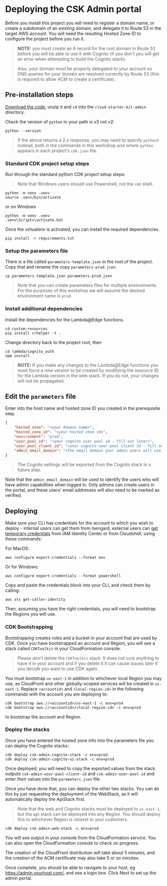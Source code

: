 
# Deploying the CSK Admin portal
 


Before you install this project you will need to register a domain name, or create 
a subdomain of an existing domain, and delegate it to Route 53 in the target AWS 
account. You will need the resulting Hosted Zone ID to configure the project before
you run it.

>**NOTE:** you must create an A record for the root domain in Route 53 before you will be able to use it with Cognito (if you don't you will get an error when attempting to build the Cognito stack). 
>
>Also, your domain must be properly delegated to your account so DNS queries for your domain are resolved correctly by Route 53 (this is required to allow ACM to create a certificate).

## Pre-installation steps

[Download the code](https://github.com/aws-samples/infrastructure-deployment-framework), unzip it and `cd` into the `cloud-starter-kit-admin` directory. 

Check the version of `python` in your path is v3 not v2:

```
python --version
```

>If the above returns a 2.x response, you may need to specify `python3` instead, both in the commands in this workshop and where `python` appears in each project's `cdk.json` file.

### Standard CDK project setup steps

Run through the standard python CDK project setup steps:

>Note that Windows users should use Powershell, not the `cmd` shell. 

```
python -m venv .venv
source .venv/bin/activate
```
or on Windows

```
python -m venv .venv
.venv\Scripts\activate.bat
```

Once the virtualenv is activated, you can install the required dependencies.

```
pip install -r requirements.txt
```

### Setup the parameters file

There is a file called `parameters-template.json` in the root of the project. Copy that and rename the copy `parameters-prod.json`.

```
cp parameters-template.json parameters-prod.json
```

>Note that you can create parameters files for multiple environments. For the purposes of this workshop we will assume the desired environment name is `prod`.

### Install additional dependencies 

Install the dependencies for the Lambda@Edge functions.

```
cd custom-resources
pip install crhelper -t .
```

Change directory back to the project root, then 

```
cd lambda/cognito_auth
npm install
```

>**NOTE:** If you make any changes to the Lambda@Edge functions you must force a new version to be created by modifying the resource ID for the Lambda version in the web stack. If you do not, your changes will not be propagated.


## Edit the `parameters` file

Enter into the host name and hosted zone ID you created in the prerequisite step.

```json
{
    "hosted_zone": "<your domain name>",
    "hosted_zone_id": "<your hosted zone id>",
    "environment": "prod",
    "user_pool_id": "<your cognito user pool id - fill out later>",
    "user_pool_client_id": "<your cognito user pool client id - fill out later>",
    "admin_email_domain": "<the email domain your admin users will use, without the @ symbol>"
}
```

>The Cognito settings will be exported from the Cognito stack in a future step. 

Note that the `admin_email_domain` will be used to identify the users who will have admin capabilities when logged in. Only admins can create users in the portal, and these users' email addresses will also need to be marked as verified.

## Deploying

Make sure your CLI has credentials for the account to which you wish to deploy - internal users can get them from Isengard, external users can <a target="_blank" href="https://aws.amazon.com/blogs/security/aws-single-sign-on-now-enables-command-line-interface-access-for-aws-accounts-using-corporate-credentials/">get temporary credentials</a> from IAM Identity Center or from Cloudshell, using these commands:

For MacOS:

```
aws configure export-credentials --format env
```
Or for Windows:
```
aws configure export-credentials --format powershell
```

Copy and paste the credentials block into your CLI, and check them by calling:

```
aws sts get-caller-identity
```
Then, assuming you have the right credentials, you will need to bootstrap the Regions you will use. 

### CDK Bootstrapping

Bootstrapping creates roles and a bucket in your account that are used by CDK. Once you have bootstrapped an account and Region, you will see a stack called `CDKToolkit` in your CloudFormation console. 

>Please don't delete the `CDKToolkit` stack. It does not cost anything to have it in your account and if you delete it it can cause issues later if you decide you want to use CDK again.

You must bootstrap `us-east-1` in addition to whichever local Region you may use, as CloudFront and other globally-scoped services will be created in `us-east-1`. Replace `<accountid>` and `<local-region-id>` in the following commands with the account you are deploying to:

```
cdk bootstrap aws://<accountid>/us-east-1 -c env=prod
cdk bootstrap aws://<accountid>/<local-region-id> -c env=prod
```

to bootstrap the account and Region.

### Deploy the stacks

Once you have entered the hosted zone info into the parameters file you can deploy the Cognito stacks:

```
cdk deploy csk-admin-cognito-stack -c env=prod
cdk deploy csk-admin-cognito-ui-stack -c env=prod
```

Once deployed, you will need to copy the exported values from the stack outputs `csk-admin-user-pool-client-id` and `csk-admin-user-pool-id` and enter their values into the `parameters.json` file.

Once you have done that, you can deploy the other two stacks. You can do this by just requesting the deployment of the WebStack, as it will automatically deploy the ApiStack first.

>Note that the web and Cognito stacks must be deployed to `us-east-1`, but the api stack can be deployed into any Region. You should deploy this to whichever Region is closest to your customers.

```
cdk deploy csk-admin-web-stack -c env=prod
```
You will see output in your console from the CloudFormation service. You can also open the CloudFormation console to check on progress.

The creation of the CloudFront distribution will take about 5 minutes, and the creation of the ACM certificate may also take 5 or so minutes.

Once complete, you should be able to navigate to your host, eg https://admin.yourhost.com/, and see a login box. Click Next to set up the admin portal. 

